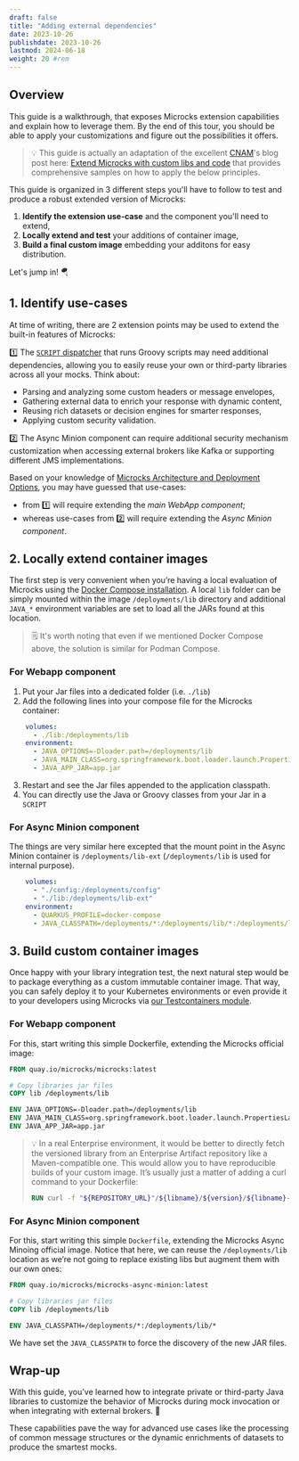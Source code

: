 ```yaml
---
draft: false
title: "Adding external dependencies"
date: 2023-10-26
publishdate: 2023-10-26
lastmod: 2024-06-18
weight: 20 #rem
---
```


## Overview

This guide is a walkthrough, that exposes Microcks extension capabilities and explain how to leverage them. By the end of this tour, you should be able to apply your customizations and figure out the possibilities it offers.

> 💡 This guide is actually an adaptation of the excellent [CNAM](https://assurance-maladie.ameli.fr/qui-sommes-nous)'s blog post here: [Extend Microcks with custom libs and code](/blog/extend-microcks-with-custom-libs/) that provides comprehensive samples on how to apply the below principles.

This guide is organized in 3 different steps you'll have to follow to test and produce a robust extended version of Microcks:

1. **Identify the extension use-case** and the component you'll need to extend,
2. **Locally extend and test** your additions of container image,
3. **Build a final custom image** embedding your additons for easy distribution.

Let's jump in! 🪂

## 1. Identify use-cases

At time of writing, there are 2 extension points may be used to extend the built-in features of Microcks:

1️⃣ The [`SCRIPT` dispatcher](/documentation/explanations/dispatching/#script-dispatcher) that runs Groovy scripts may need additional dependencies, allowing you to easily reuse your own or third-party libraries across all your mocks. Think about:
  * Parsing and analyzing some custom headers or message envelopes,
  * Gathering external data to enrich your response with dynamic content,
  * Reusing rich datasets or decision engines for smarter responses,
  * Applying custom security validation.

2️⃣ The Async Minion component can require additional security mechanism customization when accessing external brokers like Kafka or supporting different JMS implementations.

Based on your knowledge of [Microcks Architecture and Deployment Options](/documentation/explanations/deployment-options), you may have guessed that use-cases:

* from 1️⃣ will require extending the *main WebApp component*;
* whereas use-cases from 2️⃣ will require extending the *Async Minion component*.

## 2. Locally extend container images

The first step is very convenient when you’re having a local evaluation of Microcks using the [Docker Compose installation](/documentation/guides/installation/docker-compose). A local `lib` folder can be simply mounted within the image `/deployments/lib` directory and additional `JAVA_*` environment variables are set to load all the JARs found at this location.

> 🗒️ It's worth noting that even if we mentioned Docker Compose above, the solution is similar for Podman Compose.

### For Webapp component

1. Put your Jar files into a dedicated folder (i.e. `./lib`)
2. Add the following lines into your compose file for the Microcks container:

```yaml
    volumes:
      - ./lib:/deployments/lib
    environment:
      - JAVA_OPTIONS=-Dloader.path=/deployments/lib
      - JAVA_MAIN_CLASS=org.springframework.boot.loader.launch.PropertiesLauncher
      - JAVA_APP_JAR=app.jar
```

3. Restart and see the Jar files appended to the application classpath.
4. You can directly use the Java or Groovy classes from your Jar in a `SCRIPT`

### For Async Minion component

The things are very similar here excepted that the mount point in the Async Minion container is `/deployments/lib-ext` (`/deployments/lib` is used for internal purpose).

```yaml
    volumes:
      - "./config:/deployments/config"
      - "./lib:/deployments/lib-ext"
    environment:
      - QUARKUS_PROFILE=docker-compose
      - JAVA_CLASSPATH=/deployments/*:/deployments/lib/*:/deployments/lib-ext/*
```

## 3. Build custom container images

Once happy with your library integration test, the next natural step would be to package everything as a custom immutable container image. That way, you can safely deploy it to your Kubernetes environments or even provide it to your developers using Microcks via [our Testcontainers module](/documentation/guides/usage/developing-testcontainers).

### For Webapp component

For this, start writing this simple Dockerfile, extending the Microcks official image:

```dockerfile
FROM quay.io/microcks/microcks:latest

# Copy libraries jar files
COPY lib /deployments/lib

ENV JAVA_OPTIONS=-Dloader.path=/deployments/lib
ENV JAVA_MAIN_CLASS=org.springframework.boot.loader.launch.PropertiesLauncher
ENV JAVA_APP_JAR=app.jar
```

> 💡 In a real Enterprise environment, it would be better to directly fetch the versioned library from an Enterprise Artifact repository like a Maven-compatible one. This would allow you to have reproducible builds of your custom image. It’s usually just a matter of adding a curl command to your Dockerfile:
> ```dockerfile
> RUN curl -f "${REPOSITORY_URL}"/${libname}/${version}/${libname}-${version}.jar -o ${LIBDIR}/${libname}-${version}.jar
> ```

### For Async Minion component

For this, start writing this simple `Dockerfile`, extending the Microcks Async Minoing official image. Notice that here, we can reuse the `/deployments/lib` location as we’re not going to replace existing libs but augment them with our own ones:

```dockerfile
FROM quay.io/microcks/microcks-async-minion:latest

# Copy libraries jar files
COPY lib /deployments/lib

ENV JAVA_CLASSPATH=/deployments/*:/deployments/lib/*
```

We have set the `JAVA_CLASSPATH` to force the discovery of the new JAR files. 

## Wrap-up

With this guide, you’ve learned how to integrate private or third-party Java libraries to customize the behavior of Microcks during mock invocation or when integrating with external brokers. 🎉

These capabilities pave the way for advanced use cases like the processing of common message structures or the dynamic enrichments of datasets to produce the smartest mocks.
